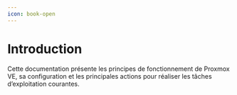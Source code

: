```yaml
---
icon: book-open
---
```


# Introduction

Cette documentation présente les principes de fonctionnement de Proxmox VE, sa configuration et les principales actions pour réaliser les tâches d’exploitation courantes.
